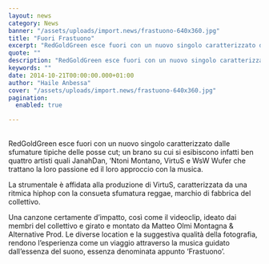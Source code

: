 ```yaml
---
layout: news
category: News
banner: "/assets/uploads/import.news/frastuono-640x360.jpg"
title: "Fuori Frastuono"
excerpt: "RedGoldGreen esce fuori con un nuovo singolo caratterizzato dalle sfumature tipiche delle posse cut; un brano su cui si esibiscono infatti ben quattro artisti quali JanahDan, ‘Ntoni Montano, VirtuS e WsW Wufer che trattano la loro passione ed il loro approccio con la musica. La strumentale è affidata alla produzione di VirtuS, caratterizzata da una [&hellip"
quote: ""
description: "RedGoldGreen esce fuori con un nuovo singolo caratterizzato dalle sfumature tipiche delle posse cut; un brano su cui si esibiscono infatti ben quattro artisti quali JanahDan, ‘Ntoni Montano, VirtuS e WsW Wufer che trattano la loro passione ed il loro approccio con la musica. La strumentale è affidata alla produzione di VirtuS, caratterizzata da una [&hellip"
keywords: ""
date: 2014-10-21T00:00:00.000+01:00
author: "Haile Anbessa"
cover: "/assets/uploads/import.news/frastuono-640x360.jpg"
pagination:
  enabled: true

---
```


[](https://hotmc.com/wp-content/uploads/2014/10/frastuono.jpg)  
RedGoldGreen esce fuori con un nuovo singolo caratterizzato dalle sfumature tipiche delle posse cut; un brano su cui si esibiscono infatti ben quattro artisti quali JanahDan, ‘Ntoni Montano, VirtuS e WsW Wufer che trattano la loro passione ed il loro approccio con la musica.

La strumentale è affidata alla produzione di VirtuS, caratterizzata da una ritmica hiphop con la consueta sfumatura reggae, marchio di fabbrica del collettivo.

Una canzone certamente d’impatto, così come il videoclip, ideato dai membri del collettivo e girato e montato da Matteo Olmi Montagna & Alternative Prod. Le diverse location e la suggestiva qualità della fotografia, rendono l’esperienza come un viaggio attraverso la musica guidato dall’essenza del suono, essenza denominata appunto ‘Frastuono’.